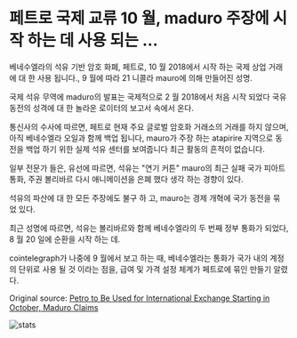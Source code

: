 # 페트로 국제 교류 10 월, maduro 주장에 시작 하는 데 사용 되는 ...

베네수엘라의 석유 기반 암호 화폐, 페트로, 10 월 2018에서 시작 하는 국제 상업 거래에 대 한 사용 됩니다., 9 월에 따라 21 니콜라 mauro에 의해 만들어진 성명.

국제 석유 무역에 maduro의 발표는 국제적으로 2 월 2018에서 처음 시작 되었다 국유 동전의 성격에 대 한 놀라운 로이터의 보고서 속에서 온다.

통신사의 수사에 따르면, 페트로 현재 주요 글로벌 암호화 거래소의 거래를 하지 않으며, 아직 베네수엘라 오일과 함께 백업 됩니다, mauro가 주장 하는 atapirire 지역으로 동전을 백업 하기 위한 실제 석유 센터를 보여줍니다 최근 활동의 흔적이 없습니다.

일부 전문가 들은, 유선에 따르면, 석유는 "연기 커튼" mauro의 최근 실패 국가 피아트 통화, 주권 볼리바르 다시 애니메이션을 은폐 했다 생각 하는 경향이 있다.

석유의 파산에 대 한 모든 주장에도 불구 하 고, mauro는 경제 개혁에 국가 동전을 묶 었 있다.

최근 성명에 따르면, 석유는 볼리바르와 함께 베네수엘라의 두 번째 정부 통화가 되었다, 8 월 20 일에 순환을 시작 하는 데.

cointelegraph가 나중에 9 월에서 보고 하는 때, 베네수엘라는 통화가 국가 내의 계정의 단위로 사용 될 것 이라는 점을, 급여 및 가격 설정 체계가 페트로에 묶인 만들기 알렸다.

Original source: [Petro to Be Used for International Exchange Starting in October, Maduro Claims](https://cointelegraph.com/news/petro-to-be-used-for-international-exchange-starting-in-october-maduro-claims)

![stats](https://c.statcounter.com/11760860/0/a89fa40b/1/ "stats")